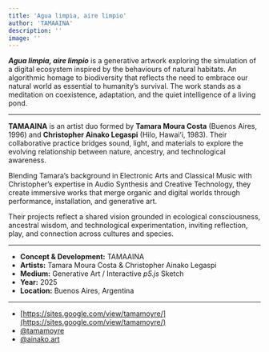 ```yaml
---
title: 'Agua limpia, aire limpio'
author: 'TAMAAINA'
description: ''
image: ''
---
```


**_Agua limpia, aire limpio_** is a generative artwork exploring the simulation of a digital ecosystem inspired by the behaviours of natural habitats. An algorithmic homage to biodiversity that reflects the need to embrace our natural world as essential to humanity’s survival. The work stands as a meditation on coexistence, adaptation, and the quiet intelligence of a living pond.

---

**TAMAAINA** is an artist duo formed by **Tamara Moura Costa** (Buenos Aires, 1996) and **Christopher Ainako Legaspi** (Hilo, Hawaiʻi, 1983). Their collaborative practice bridges sound, light, and materials to explore the evolving relationship between nature, ancestry, and technological awareness.

Blending Tamara’s background in Electronic Arts and Classical Music with Christopher’s expertise in Audio Synthesis and Creative Technology, they create immersive works that merge organic and digital worlds through performance, installation, and generative art.

Their projects reflect a shared vision grounded in ecological consciousness, ancestral wisdom, and technological experimentation, inviting reflection, play, and connection across cultures and species.

---

- **Concept & Development:** TAMAAINA
- **Artists:** Tamara Moura Costa & Christopher Ainako Legaspi
- **Medium:** Generative Art / Interactive _p5.js_ Sketch
- **Year:** 2025
- **Location:** Buenos Aires, Argentina

---

- [https://sites.google.com/view/tamamoyre/](https://sites.google.com/view/tamamoyre/)
- [@tamamoyre](https://www.instagram.com/tamamoyre)
- [@ainako.art](https://www.instagram.com/ainako.art)
